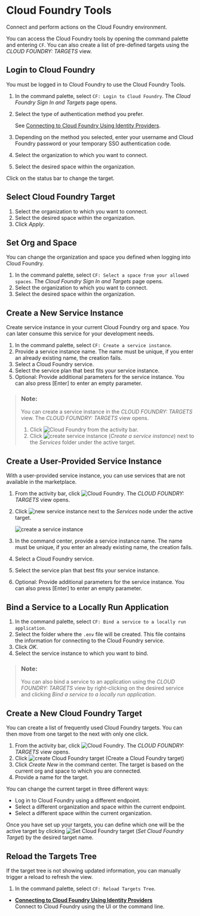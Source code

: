 <!-- loio9ad5cf8dc1444f3081f0e847c8588fc0 -->

# Cloud Foundry Tools

Connect and perform actions on the Cloud Foundry environment.

You can access the Cloud Foundry tools by opening the command palette and entering `CF`. You can also create a list of pre-defined targets using the *CLOUD FOUNDRY: TARGETS* view.



<a name="loio9ad5cf8dc1444f3081f0e847c8588fc0__section_drx_lcp_54b"/>

## Login to Cloud Foundry

You must be logged in to Cloud Foundry to use the Cloud Foundry Tools.

1.  In the command palette, select `CF: Login to Cloud Foundry`. The *Cloud Foundry Sign In and Targets* page opens.
2.  Select the type of authentication method you prefer.

    See [Connecting to Cloud Foundry Using Identity Providers](connecting-to-cloud-foundry-using-identity-providers-53dfab0.md).

3.  Depending on the method you selected, enter your username and Cloud Foundry password or your temporary SSO authentication code.
4.  Select the organization to which you want to connect.
5.  Select the desired space within the organization.

Click on the status bar to change the target.



<a name="loio9ad5cf8dc1444f3081f0e847c8588fc0__section_mcy_plz_jvb"/>

## Select Cloud Foundry Target

1.  Select the organization to which you want to connect.
2.  Select the desired space within the organization.
3.  Click *Apply*.



<a name="loio9ad5cf8dc1444f3081f0e847c8588fc0__section_xzm_fdp_54b"/>

## Set Org and Space

You can change the organization and space you defined when logging into Cloud Foundry.

1.  In the command palette, select `CF: Select a space from your allowed spaces`. The *Cloud Foundry Sign In and Targets* page opens.
2.  Select the organization to which you want to connect.
3.  Select the desired space within the organization.



<a name="loio9ad5cf8dc1444f3081f0e847c8588fc0__section_v5f_kz4_54b"/>

## Create a New Service Instance

Create service instance in your current Cloud Foundry org and space. You can later consume this service for your development needs.

1.  In the command palette, select `CF: Create a service instance`.
2.  Provide a service instance name. The name must be unique, if you enter an already existing name, the creation fails.
3.  Select a Cloud Foundry service.
4.  Select the service plan that best fits your service instance.
5.  Optional: Provide additional parameters for the service instance. You can also press [Enter\] to enter an empty parameter.

> ### Note:  
> You can create a service instance in the *CLOUD FOUNDRY: TARGETS* view. The *CLOUD FOUNDRY: TARGETS* view opens.
> 
> 1.  Click ![Cloud Foundry](images/cf_targets_a1ad998.png) from the activity bar.
> 2.  Click ![create service instance](images/New_Target_e1681d1.png) \(*Create a service instance*\) next to the *Services* folder under the active target.



<a name="loio9ad5cf8dc1444f3081f0e847c8588fc0__section_rm1_1dp_54b"/>

## Create a User-Provided Service Instance

With a user-provided service instance, you can use services that are not available in the marketplace.

1.  From the activity bar, click ![Cloud Foundry](images/cf_targets_a1ad998.png). The *CLOUD FOUNDRY: TARGETS* view opens.
2.  Click ![new service instance](images/Git_Stage_changes_icon_67e32ee.png) next to the *Services* node under the active target.

    ![create a service instance](images/create_user_provided_target_23243f7.png)

3.  In the command center, provide a service instance name. The name must be unique, if you enter an already existing name, the creation fails.
4.  Select a Cloud Foundry service.
5.  Select the service plan that best fits your service instance.
6.  Optional: Provide additional parameters for the service instance. You can also press [Enter\] to enter an empty parameter.



<a name="loio9ad5cf8dc1444f3081f0e847c8588fc0__section_w1f_mcp_54b"/>

## Bind a Service to a Locally Run Application

1.  In the command palette, select `CF: Bind a service to a locally run application`.
2.  Select the folder where the `.env` file will be created. This file contains the information for connecting to the Cloud Foundry service.
3.  Click *OK*.
4.  Select the service instance to which you want to bind.

> ### Note:  
> You can also bind a service to an application using the *CLOUD FOUNDRY: TARGETS* view by right-clicking on the desired service and clicking *Bind a service to a locally run application*.



<a name="loio9ad5cf8dc1444f3081f0e847c8588fc0__section_xfz_bdp_54b"/>

## Create a New Cloud Foundry Target

You can create a list of frequently used Cloud Foundry targets. You can then move from one target to the next with only one click.

1.  From the activity bar, click ![Cloud Foundry](images/cf_targets_a1ad998.png). The *CLOUD FOUNDRY: TARGETS* view opens.
2.  Click ![create Cloud Foundry target](images/New_Target_e1681d1.png) \(Create a Cloud Foundry target\)
3.  Click *Create New* in the command center. The target is based on the current org and space to which you are connected.
4.  Provide a name for the target.

You can change the current target in three different ways:

-   Log in to Cloud Foundry using a different endpoint.
-   Select a different organization and space within the current endpoint.
-   Select a different space within the current organization.

Once you have set up your targets, you can define which one will be the active target by clicking ![Set Cloud Foundry target](images/set_active_target_bf6d425.png) \(*Set Cloud Foundry Target*\) by the desired target name.



<a name="loio9ad5cf8dc1444f3081f0e847c8588fc0__section_xmc_2dp_54b"/>

## Reload the Targets Tree

If the target tree is not showing updated information, you can manually trigger a reload to refresh the view.

1.  In the command palette, select `CF: Reload Targets Tree`.

-   **[Connecting to Cloud Foundry Using Identity Providers](connecting-to-cloud-foundry-using-identity-providers-53dfab0.md "Connect to Cloud Foundry using the UI or the command line.")**  
Connect to Cloud Foundry using the UI or the command line.

